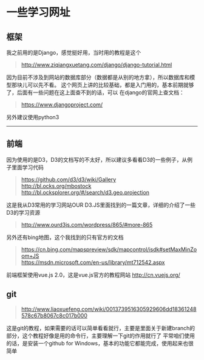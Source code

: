 # 一些学习网址

## 框架
我之前用的是Django，感觉挺好用，当时用的教程是这个

>http://www.ziqiangxuetang.com/django/django-tutorial.html  

因为目前不涉及到网站的数据库部分（数据都是从别的地方拿），所以数据库和模型那块儿可以先不看。
这个网页上讲的比较基础，都是入门用的，基本前期就够了，后面有一些问题在这上面查不到的话，可以
在django的官网上查文档：

>https://www.djangoproject.com/

另外建议使用python3

---

## 前端
因为使用的是D3，D3的文档写的不太好，所以建议多看看D3的一些例子，从例子里面学习代码  
>https://github.com/d3/d3/wiki/Gallery  
http://bl.ocks.org/mbostock  
http://bl.ocksplorer.org/#/search/d3.geo.projection  

这是我从D3常用的学习网站OUR D3.JS里面找到的一篇文章，详细的介绍了一些D3的学习资源
>http://www.ourd3js.com/wordpress/865/#more-865

另外还有bing地图，这个我找到的只有官方的文档
>https://cn.bing.com/mapspreview/sdk/mapcontrol/isdk#setMaxMinZoom+JS  
https://msdn.microsoft.com/en-us/library/mt712542.aspx

前端框架使用vue.js 2.0，这是vue.js官方的教程网站
http://cn.vuejs.org/

## git
>http://www.liaoxuefeng.com/wiki/0013739516305929606dd18361248578c67b8067c8c017b000  

这是git的教程，如果需要的话可以简单看看就行，主要是里面关于新建branch的部分，这个教程好像是用的命令行，主要理解一下git的作用就行了
平常咱们使用的话，是安装一个github for Windows，基本的功能它都能完成，使用起来也很简单

